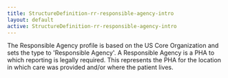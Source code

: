 ```yaml
---
title: StructureDefinition-rr-responsible-agency-intro
layout: default
active: StructureDefinition-rr-responsible-agency-intro
---
```


The Responsible Agency profile is based on the US Core Organization and sets the type to 'Responsible Agency'. A Responsible Agency is a PHA to which reporting is legally required. This represents the PHA for the location in which care was provided and/or where the patient lives.